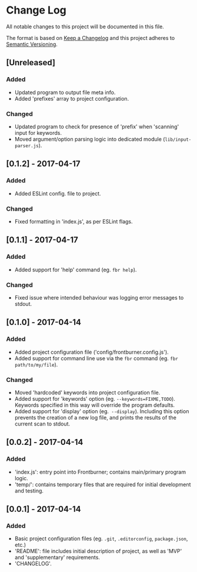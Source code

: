 # Change Log
All notable changes to this project will be documented in this file.

The format is based on [Keep a Changelog](http://keepachangelog.com/)
and this project adheres to [Semantic Versioning](http://semver.org/).

## [Unreleased]
### Added
- Updated program to output file meta info.
- Added 'prefixes' array to project configuration.

### Changed
- Updated program to check for presence of 'prefix' when 'scanning' input for keywords.
- Moved argument/option parsing logic into dedicated module (`lib/input-parser.js`).

## [0.1.2] - 2017-04-17
### Added
- Added ESLint config. file to project.

### Changed
- Fixed formatting in 'index.js', as per ESLint flags.

## [0.1.1] - 2017-04-17
### Added
- Added support for 'help' command (eg. `fbr help`).

### Changed
- Fixed issue where intended behaviour was logging error messages to stdout.

## [0.1.0] - 2017-04-14
### Added
- Added project configuration file ('config/frontburner.config.js').
- Added support for command line use via the `fbr` command (eg. `fbr path/to/my/file`).

### Changed
- Moved 'hardcoded' keywords into project configuration file.
- Added support for 'keywords' option (eg. `--keywords=FIXME,TODO`). Keywords specified in this way will override the program defaults.
- Added support for 'display' option (eg.` --display`). Including this option prevents the creation of a new log file, and prints the results of the current scan to stdout.

## [0.0.2] - 2017-04-14
### Added
- 'index.js': entry point into Frontburner; contains main/primary program logic.
- 'temp/': contains temporary files that are required for initial development and testing.

## [0.0.1] - 2017-04-14
### Added
- Basic project configuration files (eg. `.git`, `.editorconfig`, `package.json`, etc.)
- 'README': file includes initial description of project, as well as 'MVP' and 'supplementary' requirements.
- 'CHANGELOG'.
